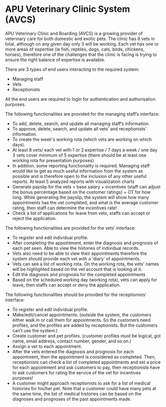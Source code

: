 # APU Veterinary Clinic System (AVCS)
APU Veterinary Clinic and Boarding (AVCS) is a growing provider of veterinary care for both domestic and exotic pets. The clinic has 8 vets in total, although on any given day only 3 will be working. Each vet has one or more areas of expertise (ie fish, reptiles, dogs, cats, birds, chickens, horses), therefore one of the challenges that the clinic is facing is trying to ensure the right balance of expertise is available. 

There are 3 types of end users interacting to the required system: 
- Managing staff
- Vets
- Receptionists 

All the end users are required to login for authentication and authorisation purposes.

The following functionalities are provided for the managing staff’s interface:
- To add, delete, search, and update all managing staff’s information. 
- To approve, delete, search, and update all vets’ and receptionists’ information. 
- To create the week's working rota (which vets are working on which days).
- At least 8 vets/ each vet with 1 or 2 expertise / 7 days a week / one day 3 vets cover minimum of 5 expertise (there should be at least one working rota for presentation purposes)
- In addition, some reporting functionality is required. Managing staff would like to get as much useful information from the system as possible and is therefore open to the inclusion of any other useful reports.
At least 5 analyzed reports with visualization charts 
- Generate payslip for the vets = base salary + incentives (staff can adjust the bonus percentage based on the customer ratings) + OT for how long. While generating the payslip, the system will show how many appointments has the vet completed, and what is the average customer rating, then staff can determine the incentives rate!
- Check a list of applications for leave from vets, staffs can accept or reject the application.

The following functionalities are provided for the vets’ interface:
- To register and edit individual profile.
- After completing the appointment, enter the diagnosis and prognosis of each pet seen. Able to view the histories of individual records.
- Vets also need to be able to view their appointments therefore the system should provide each vet with a 'diary' of appointments.
- Vets can see a list of working rota. On the working rota, the vets’ names will be highlighted based on the vet account that is looking at it. 
- Edit the diagnosis and prognosis for the completed appointments
- Based on the scheduled working day (working rota), vets can apply for leave, then staffs can accept or deny the application.

The following functionalities should be provided for the receptionists’ interface:
- To register and edit individual profile.
- Make/edit/cancel appointments. (outside the system, the customers either walk in or call them for appointments. So the customers need profiles, and the profiles are added by receptionists. But the customers can’t use the system.)
- Create customer and pet profiles. (customer profiles must be logical, got name, email address, contact number, gender, and so on.)
- Assign a vet to each appointment.
- After the vets entered the diagnosis and prognosis for each appointment, then the appointment is considered as completed. Then, receptionists can check a list of completed appointments and set a price for each appointment and ask customers to pay, then receptionists have to ask customers for rating the service of the vet for incentives purposes!
- A customer might approach receptionists to ask for a list of medical histories for his/her pet. Note that a customer could have many pets at the same time, the list of medical histories can be based on the diagnoses and prognoses of the past appointments made.
